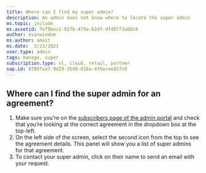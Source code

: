 ```yaml
---
title: Where can I find my super admin?
description: An admin does not know where to locate the super admin
ms.topic: include
ms.assetid: 7e79bec2-927b-479a-b2df-dfd0773a68c6
author: evanwindom
ms.author: amast
ms.date:  3/23/2021
user.type: admin
tags: manage, super
subscription.type: vl, cloud, retail, partner
sap.id: 8789faa7-9d29-25d8-018a-4f6ecee827c8
---
```


## Where can I find the super admin for an agreement?
1.	Make sure you’re on the [subscribers page of the admin portal](https://manage.visualstudio.com/subscribers) and check that you’re looking at the correct agreement in the dropdown box at the top-left.
2.	On the left side of the screen, select the second icon from the top to see the agreement details. This panel will show you a list of super admins for that agreement.
3.	To contact your super admin, click on their name to send an email with your request.